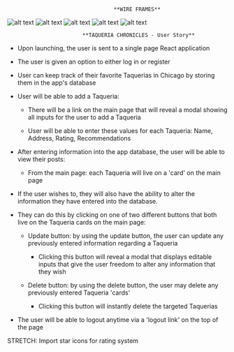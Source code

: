                  
                                      **WIRE FRAMES**



![alt text](https://i.imgur.com/4jOz3n5.jpg )
![alt text](https://i.imgur.com/aDkH5x2.jpg )
![alt text](https://i.imgur.com/ixdbXvD.jpg )
![alt text](https://i.imgur.com/nFcgbyD.jpg )
![alt text](https://i.imgur.com/JQ7MqRC.jpg )





                            **TAQUERIA CHRONICLES - User Story**

* Upon launching, the user is sent to a single page React application

* The user is given an option to either log in or register

* User can keep track of their favorite Taquerias in Chicago by storing them in the app's database

* User will be able to add a Taqueria:
  
  * There will be a link on the main page that will reveal a modal showing all inputs for the user to add a Taqueria

  * User will be able to enter these values for each Taqueria: Name, Address, Rating, Recommendations

* After entering information into the app database, the user will be able to view their posts:
  
  * From the main page: each Taqueria will live on a 'card' on the main page


* If the user wishes to, they will also have the ability to alter the information they have entered into the database.

* They can do this by clicking on one of two different buttons that both live on the Taqueria cards on the main page:
  
  * Update button: by using the update button, the user can update any previously entered information regarding a Taqueria

    * Clicking this button will reveal a modal that displays editable inputs that give the user freedom to alter any information that they wish

  * Delete button: by using the delete button, the user may delete any previously entered Taqueria 'cards'

    * Clicking this button will instantly delete the targeted Taquerias

* The user will be able to logout anytime via a 'logout link' on the top of the page


STRETCH:
Import star icons for rating system



